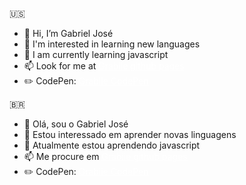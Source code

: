 🇺🇸

- 👋 Hi, I’m Gabriel José
- 👀 I'm interested in learning new languages
- 🌱 I am currently learning javascript
- 📫 Look for me at <a style="color: white;" rel="noopener" href="https://git.io/grabiie" target="_blank" rel="noopener">Grabiie github pages</a>
- ✏️ CodePen: <a style="color: white;" rel="noopener" href="https://codepen.io/Grabiie" target="_blank" rel="noopener">Grabiie CodePen</a>

🇧🇷

- 👋 Olá, sou o Gabriel José
- 👀 Estou interessado em aprender novas linguagens
- 🌱 Atualmente estou aprendendo javascript
- 📫 Me procure em <a style="color: white;" rel="noopener" href="https://git.io/grabiie" target="_blank" rel="noopener">Grabiie github pages</a>
- ✏️ CodePen: <a style="color: white;" rel="noopener" href="https://codepen.io/Grabiie" target="_blank" rel="noopener">Grabiie CodePen</a>
